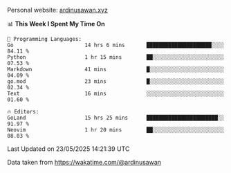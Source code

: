Personal website: [ardinusawan.xyz](https://ardinusawan.xyz)

<!--START_SECTION:waka-->
📊 **This Week I Spent My Time On** 

```text
💬 Programming Languages: 
Go                       14 hrs 6 mins       █████████████████████░░░░   84.11 % 
Python                   1 hr 15 mins        ██░░░░░░░░░░░░░░░░░░░░░░░   07.53 % 
Markdown                 41 mins             █░░░░░░░░░░░░░░░░░░░░░░░░   04.09 % 
go.mod                   23 mins             █░░░░░░░░░░░░░░░░░░░░░░░░   02.34 % 
Text                     16 mins             ░░░░░░░░░░░░░░░░░░░░░░░░░   01.60 % 

🔥 Editors: 
GoLand                   15 hrs 25 mins      ███████████████████████░░   91.97 % 
Neovim                   1 hr 20 mins        ██░░░░░░░░░░░░░░░░░░░░░░░   08.03 % 
```


 Last Updated on 23/05/2025 14:21:39 UTC
<!--END_SECTION:waka-->
Data taken from https://wakatime.com/@ardinusawan
